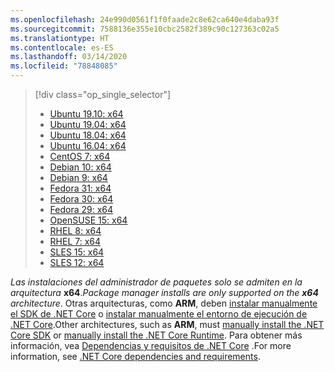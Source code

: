 ```yaml
---
ms.openlocfilehash: 24e990d0561f1f0faade2c8e62ca640e4daba93f
ms.sourcegitcommit: 7588136e355e10cbc2582f389c90c127363c02a5
ms.translationtype: HT
ms.contentlocale: es-ES
ms.lasthandoff: 03/14/2020
ms.locfileid: "78848085"
---
```


> [!div class="op_single_selector"]
>
> - [Ubuntu 19.10: x64](../linux-package-manager-ubuntu-1910.md)
> - [Ubuntu 19.04: x64](../linux-package-manager-ubuntu-1904.md)
> - [Ubuntu 18.04: x64](../linux-package-manager-ubuntu-1804.md)
> - [Ubuntu 16.04: x64](../linux-package-manager-ubuntu-1604.md)
> - [CentOS 7: x64](../linux-package-manager-centos7.md)
> - [Debian 10: x64](../linux-package-manager-debian10.md)
> - [Debian 9: x64](../linux-package-manager-debian9.md)
> - [Fedora 31: x64](../linux-package-manager-fedora31.md)
> - [Fedora 30: x64](../linux-package-manager-fedora30.md)
> - [Fedora 29: x64](../linux-package-manager-fedora29.md)
> - [OpenSUSE 15: x64](../linux-package-manager-opensuse15.md)
> - [RHEL 8: x64](../linux-package-manager-rhel8.md)
> - [RHEL 7: x64](../linux-package-manager-rhel7.md)
> - [SLES 15: x64](../linux-package-manager-sles15.md)
> - [SLES 12: x64](../linux-package-manager-sles12.md)

<span data-ttu-id="082df-116">_Las instalaciones del administrador de paquetes solo se admiten en la arquitectura_ **x64**.</span><span class="sxs-lookup"><span data-stu-id="082df-116">_Package manager installs are only supported on the **x64** architecture_.</span></span> <span data-ttu-id="082df-117">Otras arquitecturas, como **ARM**, deben [instalar manualmente el SDK de .NET Core](../sdk.md?pivots=os-linux#download-and-manually-install) o [instalar manualmente el entorno de ejecución de .NET Core](../runtime.md?pivots=os-linux#download-and-manually-install).</span><span class="sxs-lookup"><span data-stu-id="082df-117">Other architectures, such as **ARM**, must [manually install the .NET Core SDK](../sdk.md?pivots=os-linux#download-and-manually-install) or [manually install the .NET Core Runtime](../runtime.md?pivots=os-linux#download-and-manually-install).</span></span> <span data-ttu-id="082df-118">Para obtener más información, vea [Dependencias y requisitos de .NET Core](../dependencies.md) .</span><span class="sxs-lookup"><span data-stu-id="082df-118">For more information, see [.NET Core dependencies and requirements](../dependencies.md).</span></span>
